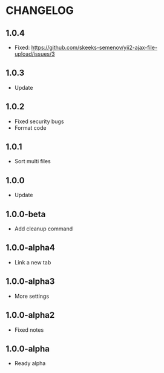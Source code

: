 CHANGELOG
==============

1.0.4
-----------------
 * Fixed: https://github.com/skeeks-semenov/yii2-ajax-file-upload/issues/3
 
1.0.3
-----------------
 * Update
 
1.0.2
-----------------
 * Fixed security bugs
 * Format code
 
1.0.1
-----------------
 * Sort multi files
 
1.0.0
-----------------
 * Update
 
1.0.0-beta
-----------------
 * Add cleanup command
 
1.0.0-alpha4
-----------------
 * Link a new tab
 
1.0.0-alpha3
-----------------
 * More settings
 
1.0.0-alpha2
-----------------
 * Fixed notes
 
1.0.0-alpha
-----------------
 * Ready alpha
